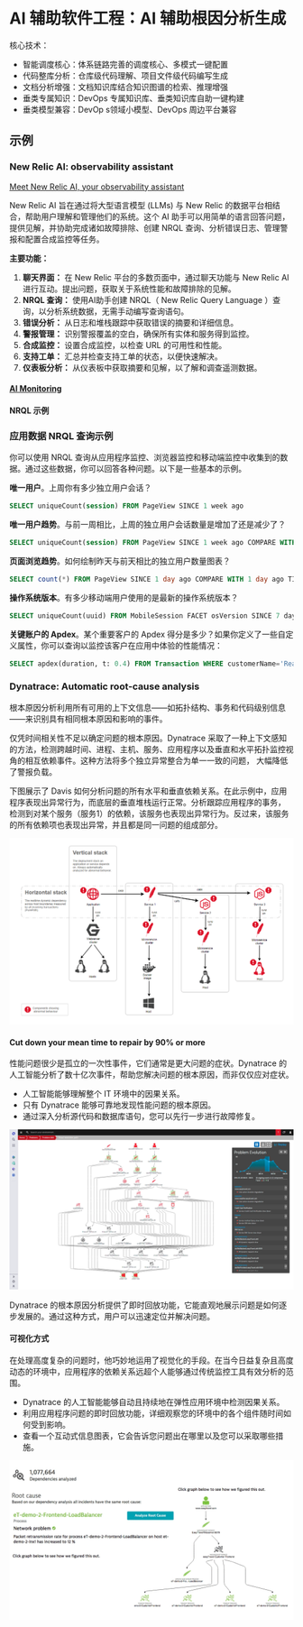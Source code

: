 # AI 辅助软件工程：AI 辅助根因分析生成

核心技术：

- 智能调度核心：体系链路完善的调度核心、多模式一键配置
- 代码整库分析：仓库级代码理解、项目文件级代码编写生成
- 文档分析增强：文档知识库结合知识图谱的检索、推理增强
- 垂类专属知识：DevOps 专属知识库、垂类知识库自助一键构建
- 垂类模型兼容：DevOp s领域小模型、DevOps 周边平台兼容

## 示例

### New Relic AI: observability assistant

[Meet New Relic AI, your observability assistant](https://docs.newrelic.com/docs/new-relic-solutions/new-relic-one/core-concepts/new-relic-ai/#synthetic)

New Relic AI 旨在通过将大型语言模型 (LLMs) 与 New Relic 的数据平台相结合，帮助用户理解和管理他们的系统。这个 AI
助手可以用简单的语言回答问题，提供见解，并协助完成诸如故障排除、创建 NRQL 查询、分析错误日志、管理警报和配置合成监控等任务。

**主要功能：**

1. **聊天界面：** 在 New Relic 平台的多数页面中，通过聊天功能与 New Relic AI 进行互动。提出问题，获取关于系统性能和故障排除的见解。
2. **NRQL 查询：** 使用AI助手创建 NRQL（ New Relic Query Language ）查询，以分析系统数据，无需手动编写查询语句。
3. **错误分析：** 从日志和堆栈跟踪中获取错误的摘要和详细信息。
4. **警报管理：** 识别警报覆盖的空白，确保所有实体和服务得到监控。
5. **合成监控：** 设置合成监控，以检查 URL 的可用性和性能。
6. **支持工单：** 汇总并检查支持工单的状态，以便快速解决。
7. **仪表板分析：** 从仪表板中获取摘要和见解，以了解和调查遥测数据。

#### [AI Monitoring](https://newrelic.com/platform/ai-monitoring)

#### NRQL 示例

### 应用数据 NRQL 查询示例

你可以使用 NRQL 查询从应用程序监控、浏览器监控和移动端监控中收集到的数据。通过这些数据，你可以回答各种问题。以下是一些基本的示例。

**唯一用户**。上周你有多少独立用户会话？

```sql
SELECT uniqueCount(session) FROM PageView SINCE 1 week ago
```

**唯一用户趋势**。与前一周相比，上周的独立用户会话数量是增加了还是减少了？

```sql
SELECT uniqueCount(session) FROM PageView SINCE 1 week ago COMPARE WITH 1 week ago
```

**页面浏览趋势**。如何绘制昨天与前天相比的独立用户数量图表？

```sql
SELECT count(*) FROM PageView SINCE 1 day ago COMPARE WITH 1 day ago TIMESERIES AUTO
```

**操作系统版本**。有多少移动端用户使用的是最新的操作系统版本？

```sql
SELECT uniqueCount(uuid) FROM MobileSession FACET osVersion SINCE 7 days ago
```

**关键账户的 Apdex**。某个重要客户的 Apdex 得分是多少？如果你定义了一些自定义属性，你可以查询以监控该客户在应用中体验的性能情况：

```sql
SELECT apdex(duration, t: 0.4) FROM Transaction WHERE customerName='ReallyImportantCustomer' SINCE 1 day ago
```

### Dynatrace: Automatic root-cause analysis

根本原因分析利用所有可用的上下文信息——如拓扑结构、事务和代码级别信息——来识别具有相同根本原因和影响的事件。

仅凭时间相关性不足以确定问题的根本原因。Dynatrace
采取了一种上下文感知的方法，检测跨越时间、进程、主机、服务、应用程序以及垂直和水平拓扑监控视角的相互依赖事件。这种方法将多个独立异常整合为单一一致的问题，
大幅降低了警报负载。

下图展示了 Davis
如何分析问题的所有水平和垂直依赖关系。在此示例中，应用程序表现出异常行为，而底层的垂直堆栈运行正常。分析跟踪应用程序的事务，
检测到对某个服务（服务1）的依赖，该服务也表现出异常行为。反过来，该服务的所有依赖项也表现出异常，并且都是同一问题的组成部分。

![相关性图表](images/dynatrace-correlation-diagram.png)

#### Cut down your mean time to repair by 90% or more

性能问题很少是孤立的一次性事件，它们通常是更大问题的症状。Dynatrace 的人工智能分析了数十亿次事件，帮助您解决问题的根本原因，而非仅仅应对症状。

- 人工智能能够理解整个 IT 环境中的因果关系。
- 只有 Dynatrace 能够可靠地发现性能问题的根本原因。
- 通过深入分析源代码和数据库语句，您可以先行一步进行故障修复。

![](images/dynatrace-apmusecases-problemevolution.webp)

Dynatrace 的根本原因分析提供了即时回放功能，它能直观地展示问题是如何逐步发展的。通过这种方式，用户可以迅速定位并解决问题。

#### 可视化方式

在处理高度复杂的问题时，他巧妙地运用了视觉化的手段。在当今日益复杂且高度动态的环境中，应用程序的依赖关系远超个人能够通过传统监控工具有效分析的范围。

- Dynatrace 的人工智能能够自动且持续地在弹性应用环境中检测因果关系。
- 利用应用程序问题的即时回放功能，详细观察您的环境中的各个组件随时间如何受到影响。
- 查看一个互动式信息图表，它会告诉您问题出在哪里以及您可以采取哪些措施。

![](images/dynatract-rootcause-devops-member.webp)


